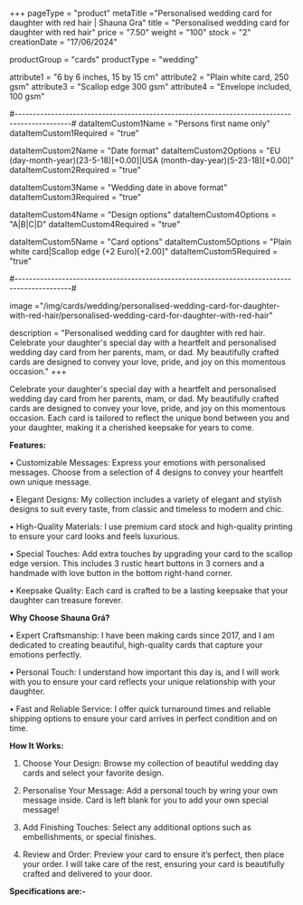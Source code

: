 +++
pageType = "product"
metaTitle ="Personalised wedding card for daughter with red hair | Shauna Gra"
title = "Personalised wedding card for daughter with red hair"
price = "7.50"
weight = "100"
stock = "2"
creationDate = "17/06/2024"

productGroup = "cards"
productType = "wedding"

attribute1 = "6 by 6 inches, 15 by 15 cm" 
attribute2 = "Plain white card, 250 gsm"
attribute3 = "Scallop edge 300 gsm"
attribute4 = "Envelope included, 100 gsm"

#---------------------------------------------------------------------------------------------#
dataItemCustom1Name = "Persons first name only"
dataItemCustom1Required = "true"

dataItemCustom2Name = "Date format"
dataItemCustom2Options = "EU (day-month-year)(23-5-18)[+0.00]|USA (month-day-year)(5-23-18)[+0.00]"
dataItemCustom2Required = "true"

dataItemCustom3Name = "Wedding date in above format"
dataItemCustom3Required = "true"

dataItemCustom4Name = "Design options"
dataItemCustom4Options = "A|B|C|D"
dataItemCustom4Required = "true"

dataItemCustom5Name = "Card options"
dataItemCustom5Options = "Plain white card|Scallop edge (+2 Euro)[+2.00]"
dataItemCustom5Required = "true"



#---------------------------------------------------------------------------------------------#

image ="/img/cards/wedding/personalised-wedding-card-for-daughter-with-red-hair/personalised-wedding-card-for-daughter-with-red-hair"

description = "Personalised wedding card for daughter with red hair. Celebrate your daughter's special day with a heartfelt and personalised wedding day card from her parents, mam, or dad. My beautifully crafted cards are designed to convey your love, pride, and joy on this momentous occasion."
+++

Celebrate your daughter's special day with a heartfelt and personalised wedding day card from her parents, mam, or dad. My beautifully crafted cards are designed to convey your love, pride, and joy on this momentous occasion. Each card is tailored to reflect the unique bond between you and your daughter, making it a cherished keepsake for years to come.

**Features:**

• Customizable Messages: Express your emotions with personalised messages. Choose from a selection of 4 designs to convey your heartfelt own unique message.

• Elegant Designs: My collection includes a variety of elegant and stylish designs to suit every taste, from classic and timeless to modern and chic.

• High-Quality Materials: I use premium card stock and high-quality printing to ensure your card looks and feels luxurious.

• Special Touches: Add extra touches by upgrading your card to the scallop edge version. This includes 3 rustic heart buttons in 3 corners and a handmade with love button in the bottom right-hand corner.

• Keepsake Quality: Each card is crafted to be a lasting keepsake that your daughter can treasure forever.

**Why Choose Shauna Grá?**

• Expert Craftsmanship: I have been making cards since 2017, and I am dedicated to creating beautiful, high-quality cards that capture your emotions perfectly.

• Personal Touch: I understand how important this day is, and I will work with you to ensure your card reflects your unique relationship with your daughter.

• Fast and Reliable Service: I offer quick turnaround times and reliable shipping options to ensure your card arrives in perfect condition and on time.

**How It Works:**

1. Choose Your Design: Browse my collection of beautiful wedding day cards and select your favorite design.

2. Personalise Your Message: Add a personal touch by wring your own message inside. Card is left blank for you to add your own special message!

3. Add Finishing Touches: Select any additional options such as embellishments, or special finishes.

4. Review and Order: Preview your card to ensure it’s perfect, then place your order. I will take care of the rest, ensuring your card is beautifully crafted and delivered to your door.

**Specifications are:-**

